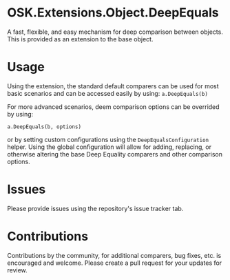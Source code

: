 # OSK.Extensions.Object.DeepEquals
A fast, flexible, and easy mechanism for deep comparison between objects. This is provided as an extension to the base object.

# Usage

Using the extension, the standard default comparers can be used for most basic scenarios and can be accessed easily by using:
`a.DeepEquals(b)`

For more advanced scenarios, deem comparison options can be overrided by using:

`a.DeepEquals(b, options)`

or by setting custom configurations using the `DeepEqualsConfiguration` helper. Using the global configuration will allow for adding, replacing, or otherwise altering the base Deep Equality comparers and other comparison options.

# Issues
Please provide issues using the repository's issue tracker tab.

# Contributions
Contributions by the community, for additional comparers, bug fixes, etc. is encouraged and welcome. Please create a pull request for your updates for review.